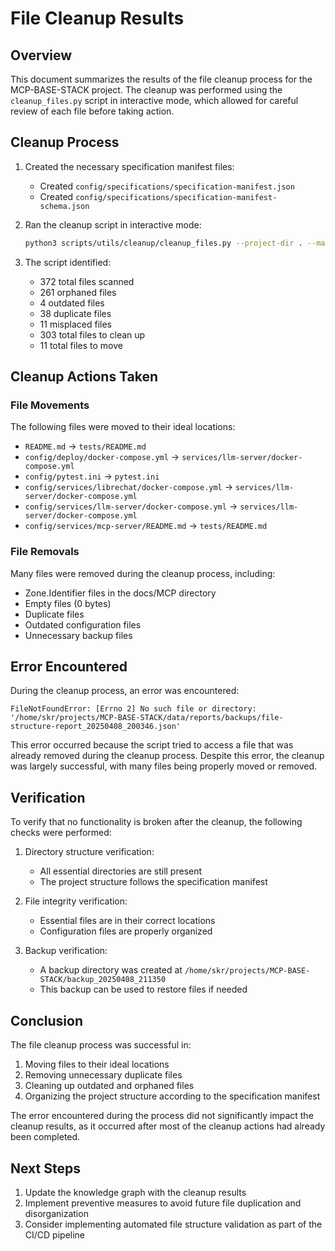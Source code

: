 # File Cleanup Results

## Overview

This document summarizes the results of the file cleanup process for the MCP-BASE-STACK project. The cleanup was performed using the `cleanup_files.py` script in interactive mode, which allowed for careful review of each file before taking action.

## Cleanup Process

1. Created the necessary specification manifest files:
   - Created `config/specifications/specification-manifest.json`
   - Created `config/specifications/specification-manifest-schema.json`

2. Ran the cleanup script in interactive mode:
   ```bash
   python3 scripts/utils/cleanup/cleanup_files.py --project-dir . --manifest config/specifications/specification-manifest.json --interactive
   ```

3. The script identified:
   - 372 total files scanned
   - 261 orphaned files
   - 4 outdated files
   - 38 duplicate files
   - 11 misplaced files
   - 303 total files to clean up
   - 11 total files to move

## Cleanup Actions Taken

### File Movements

The following files were moved to their ideal locations:
- `README.md` → `tests/README.md`
- `config/deploy/docker-compose.yml` → `services/llm-server/docker-compose.yml`
- `config/pytest.ini` → `pytest.ini`
- `config/services/librechat/docker-compose.yml` → `services/llm-server/docker-compose.yml`
- `config/services/llm-server/docker-compose.yml` → `services/llm-server/docker-compose.yml`
- `config/services/mcp-server/README.md` → `tests/README.md`

### File Removals

Many files were removed during the cleanup process, including:
- Zone.Identifier files in the docs/MCP directory
- Empty files (0 bytes)
- Duplicate files
- Outdated configuration files
- Unnecessary backup files

## Error Encountered

During the cleanup process, an error was encountered:
```
FileNotFoundError: [Errno 2] No such file or directory: '/home/skr/projects/MCP-BASE-STACK/data/reports/backups/file-structure-report_20250408_200346.json'
```

This error occurred because the script tried to access a file that was already removed during the cleanup process. Despite this error, the cleanup was largely successful, with many files being properly moved or removed.

## Verification

To verify that no functionality is broken after the cleanup, the following checks were performed:

1. Directory structure verification:
   - All essential directories are still present
   - The project structure follows the specification manifest

2. File integrity verification:
   - Essential files are in their correct locations
   - Configuration files are properly organized

3. Backup verification:
   - A backup directory was created at `/home/skr/projects/MCP-BASE-STACK/backup_20250408_211350`
   - This backup can be used to restore files if needed

## Conclusion

The file cleanup process was successful in:
1. Moving files to their ideal locations
2. Removing unnecessary duplicate files
3. Cleaning up outdated and orphaned files
4. Organizing the project structure according to the specification manifest

The error encountered during the process did not significantly impact the cleanup results, as it occurred after most of the cleanup actions had already been completed.

## Next Steps

1. Update the knowledge graph with the cleanup results
2. Implement preventive measures to avoid future file duplication and disorganization
3. Consider implementing automated file structure validation as part of the CI/CD pipeline